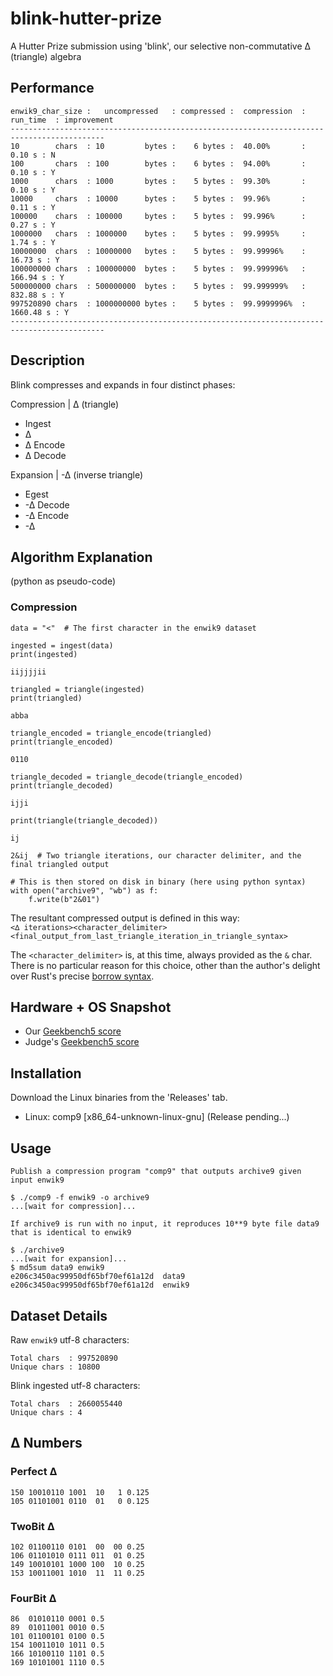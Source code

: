 # blink-hutter-prize
A Hutter Prize submission using 'blink', our selective non-commutative ∆ (triangle) algebra

## Performance

```
enwik9_char_size :   uncompressed   : compressed :  compression  :  run_time  : improvement
-------------------------------------------------------------------------------------------
10        chars  : 10         bytes :    6 bytes :  40.00%       :     0.10 s : N          
100       chars  : 100        bytes :    6 bytes :  94.00%       :     0.10 s : Y          
1000      chars  : 1000       bytes :    5 bytes :  99.30%       :     0.10 s : Y          
10000     chars  : 10000      bytes :    5 bytes :  99.96%       :     0.11 s : Y          
100000    chars  : 100000     bytes :    5 bytes :  99.996%      :     0.27 s : Y          
1000000   chars  : 1000000    bytes :    5 bytes :  99.9995%     :     1.74 s : Y          
10000000  chars  : 10000000   bytes :    5 bytes :  99.99996%    :    16.73 s : Y          
100000000 chars  : 100000000  bytes :    5 bytes :  99.999996%   :   166.94 s : Y          
500000000 chars  : 500000000  bytes :    5 bytes :  99.999999%   :   832.88 s : Y          
997520890 chars  : 1000000000 bytes :    5 bytes :  99.9999996%  :  1660.48 s : Y          
-------------------------------------------------------------------------------------------
```

## Description
Blink compresses and expands in four distinct phases:<br/>

Compression | ∆ (triangle)
- Ingest
- ∆
- ∆ Encode
- ∆ Decode

Expansion | -∆ (inverse triangle)
- Egest
- -∆ Decode
- -∆ Encode
- -∆

## Algorithm Explanation
(python as pseudo-code)

### Compression

```
data = "<"  # The first character in the enwik9 dataset
```

```
ingested = ingest(data)
print(ingested)

iijjjjii
```

```
triangled = triangle(ingested)
print(triangled)

abba
```

```
triangle_encoded = triangle_encode(triangled)
print(triangle_encoded)

0110
```

```
triangle_decoded = triangle_decode(triangle_encoded)
print(triangle_decoded)

ijji
```

```
print(triangle(triangle_decoded))

ij
```

```
2&ij  # Two triangle iterations, our character delimiter, and the final triangled output
```

```
# This is then stored on disk in binary (here using python syntax)
with open("archive9", "wb") as f:
    f.write(b"2&01")
```

The resultant compressed output is defined in this way: 
<br/>
`<∆ iterations><character_delimiter><final_output_from_last_triangle_iteration_in_triangle_syntax>`
<br/>

The `<character_delimiter>` is, at this time, always provided as the `&` char. There is no particular reason for this
choice, other than the author's delight over Rust's precise
[borrow syntax](https://doc.rust-lang.org/rust-by-example/scope/borrow.html).

## Hardware + OS Snapshot

- Our [Geekbench5 score](https://browser.geekbench.com/v5/cpu/16402194)
- Judge's [Geekbench5 score](https://browser.geekbench.com/v5/cpu/15864122)

## Installation
Download the Linux binaries from the 'Releases' tab.

- Linux: comp9 \[x86_64-unknown-linux-gnu\] (Release pending...)

## Usage
`Publish a compression program "comp9" that outputs archive9 given input enwik9`
```
$ ./comp9 -f enwik9 -o archive9
...[wait for compression]...
```

`If archive9 is run with no input, it reproduces 10**9 byte file data9 that is identical to enwik9`
```
$ ./archive9
...[wait for expansion]...
$ md5sum data9 enwik9
e206c3450ac99950df65bf70ef61a12d  data9
e206c3450ac99950df65bf70ef61a12d  enwik9
```

## Dataset Details

Raw `enwik9` utf-8 characters:
```
Total chars  : 997520890
Unique chars : 10800
```

Blink ingested utf-8 characters:
```
Total chars  : 2660055440
Unique chars : 4
```

## ∆ Numbers

### Perfect ∆
```
150 10010110 1001  10   1 0.125
105 01101001 0110  01   0 0.125
```

### TwoBit ∆
```
102 01100110 0101  00  00 0.25
106 01101010 0111 011  01 0.25
149 10010101 1000 100  10 0.25
153 10011001 1010  11  11 0.25
```

### FourBit ∆
```
86  01010110 0001 0.5
89  01011001 0010 0.5
101 01100101 0100 0.5
154 10011010 1011 0.5
166 10100110 1101 0.5
169 10101001 1110 0.5
```